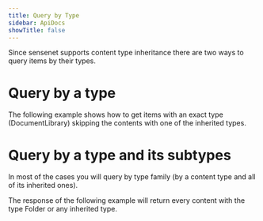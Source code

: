 ```yaml
---
title: Query by Type
sidebar: ApiDocs
showTitle: false
---
```


Since sensenet supports content type inheritance there are two ways to query items by their types.

# Query by a type

The following example shows how to get items with an exact type (DocumentLibrary) skipping the contents with one of the inherited types.

<tab category="querying" article="query-by-type" example="byExactType" />

# Query by a type and its subtypes

In most of the cases you will query by type family (by a content type and all of its inherited ones).

The response of the following example will return every content with the type Folder or any inherited type.

<tab category="basic-concepts" article="query-by-type" example="byTypeFamily" />

